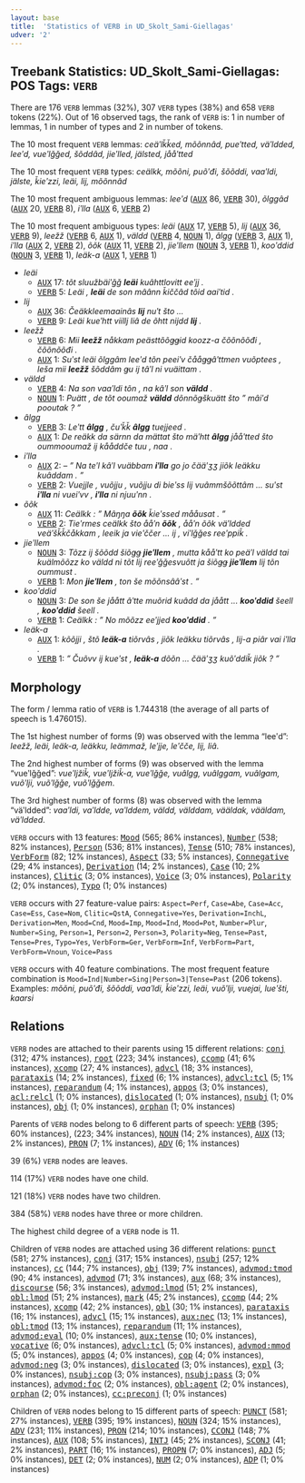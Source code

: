 ```yaml
---
layout: base
title:  'Statistics of VERB in UD_Skolt_Sami-Giellagas'
udver: '2'
---
```


## Treebank Statistics: UD_Skolt_Sami-Giellagas: POS Tags: `VERB`

There are 176 `VERB` lemmas (32%), 307 `VERB` types (38%) and 658 `VERB` tokens (22%).
Out of 16 observed tags, the rank of `VERB` is: 1 in number of lemmas, 1 in number of types and 2 in number of tokens.

The 10 most frequent `VERB` lemmas: <em>ceäʹlǩǩed, mõõnnâd, pueʹtted, väʹldded, leeʹd, vueʹlǧǧed, šõddâd, jieʹlled, jälsted, jååʹtted</em>

The 10 most frequent `VERB` types:  <em>ceälkk, mõõni, puõʹđi, šõõddi, vaaʹldi, jälste, ǩieʹzzi, leäi, lij, mõõnnâd</em>

The 10 most frequent ambiguous lemmas: <em>leeʹd</em> (<tt><a href="sms_giellagas-pos-AUX.html">AUX</a></tt> 86, <tt><a href="sms_giellagas-pos-VERB.html">VERB</a></tt> 30), <em>õlggâd</em> (<tt><a href="sms_giellagas-pos-AUX.html">AUX</a></tt> 20, <tt><a href="sms_giellagas-pos-VERB.html">VERB</a></tt> 8), <em>iʹlla</em> (<tt><a href="sms_giellagas-pos-AUX.html">AUX</a></tt> 6, <tt><a href="sms_giellagas-pos-VERB.html">VERB</a></tt> 2)

The 10 most frequent ambiguous types:  <em>leäi</em> (<tt><a href="sms_giellagas-pos-AUX.html">AUX</a></tt> 17, <tt><a href="sms_giellagas-pos-VERB.html">VERB</a></tt> 5), <em>lij</em> (<tt><a href="sms_giellagas-pos-AUX.html">AUX</a></tt> 36, <tt><a href="sms_giellagas-pos-VERB.html">VERB</a></tt> 9), <em>leežž</em> (<tt><a href="sms_giellagas-pos-VERB.html">VERB</a></tt> 6, <tt><a href="sms_giellagas-pos-AUX.html">AUX</a></tt> 1), <em>väldd</em> (<tt><a href="sms_giellagas-pos-VERB.html">VERB</a></tt> 4, <tt><a href="sms_giellagas-pos-NOUN.html">NOUN</a></tt> 1), <em>âlgg</em> (<tt><a href="sms_giellagas-pos-VERB.html">VERB</a></tt> 3, <tt><a href="sms_giellagas-pos-AUX.html">AUX</a></tt> 1), <em>iʹlla</em> (<tt><a href="sms_giellagas-pos-AUX.html">AUX</a></tt> 2, <tt><a href="sms_giellagas-pos-VERB.html">VERB</a></tt> 2), <em>õõk</em> (<tt><a href="sms_giellagas-pos-AUX.html">AUX</a></tt> 11, <tt><a href="sms_giellagas-pos-VERB.html">VERB</a></tt> 2), <em>jieʹllem</em> (<tt><a href="sms_giellagas-pos-NOUN.html">NOUN</a></tt> 3, <tt><a href="sms_giellagas-pos-VERB.html">VERB</a></tt> 1), <em>kooʹddid</em> (<tt><a href="sms_giellagas-pos-NOUN.html">NOUN</a></tt> 3, <tt><a href="sms_giellagas-pos-VERB.html">VERB</a></tt> 1), <em>leäk-a</em> (<tt><a href="sms_giellagas-pos-AUX.html">AUX</a></tt> 1, <tt><a href="sms_giellagas-pos-VERB.html">VERB</a></tt> 1)


* <em>leäi</em>
  * <tt><a href="sms_giellagas-pos-AUX.html">AUX</a></tt> 17: <em>tõt sluužbäiʹǧǧ <b>leäi</b> kuâhttlovitt eeʹjj .</em>
  * <tt><a href="sms_giellagas-pos-VERB.html">VERB</a></tt> 5: <em>Leäi , <b>leäi</b> de son mâânn ǩiččâd tõid aaiʹtid .</em>
* <em>lij</em>
  * <tt><a href="sms_giellagas-pos-AUX.html">AUX</a></tt> 36: <em>Čeäkkleemaainâs <b>lij</b> nuʹt što ...</em>
  * <tt><a href="sms_giellagas-pos-VERB.html">VERB</a></tt> 9: <em>Leäi kueʹhtt viillj liâ de õhtt nijdd <b>lij</b> .</em>
* <em>leežž</em>
  * <tt><a href="sms_giellagas-pos-VERB.html">VERB</a></tt> 6: <em>Mii <b>leežž</b> nåkkam peästtõõǥǥid koozz-a čõõnõõđi , čõõnõõđi .</em>
  * <tt><a href="sms_giellagas-pos-AUX.html">AUX</a></tt> 1: <em>Suʹst leäi õlggâm leeʹd tõn peeiʹv čååǥǥâʹttmen vuõptees , leša mii <b>leežž</b> šõddâm ǥu ij tâʹl ni vuäittam .</em>
* <em>väldd</em>
  * <tt><a href="sms_giellagas-pos-VERB.html">VERB</a></tt> 4: <em>Na son vaaʹldi tõn , na kâʹl son <b>väldd</b> .</em>
  * <tt><a href="sms_giellagas-pos-NOUN.html">NOUN</a></tt> 1: <em>Puätt , de tõt ooumaž <b>väldd</b> dõnnõǥškuätt što ” mâiʹd pooutak ? ”</em>
* <em>âlgg</em>
  * <tt><a href="sms_giellagas-pos-VERB.html">VERB</a></tt> 3: <em>Leʹtt <b>âlgg</b> , čuʹǩǩ <b>âlgg</b> tuejjeed .</em>
  * <tt><a href="sms_giellagas-pos-AUX.html">AUX</a></tt> 1: <em>De reäkk da särnn da mättat što mäʹhtt <b>âlgg</b> jååʹtted što oummooumaž ij kååddče tuu , naa .</em>
* <em>iʹlla</em>
  * <tt><a href="sms_giellagas-pos-AUX.html">AUX</a></tt> 2: <em>– ” Na teʹl kâʹl vuäbbam <b>iʹlla</b> go jo čääʹʒʒ jiõk leäkku kuâddam . ”</em>
  * <tt><a href="sms_giellagas-pos-VERB.html">VERB</a></tt> 2: <em>Vuejjle , vuõjju , vuõjju di bieʹss lij vuâmmšõõttâm ... suʹst <b>iʹlla</b> ni vueiʹvv , <b>iʹlla</b> ni njuuʹnn .</em>
* <em>õõk</em>
  * <tt><a href="sms_giellagas-pos-AUX.html">AUX</a></tt> 11: <em>Ceälkk : ” Mâŋŋa <b>õõk</b> ǩieʹssed mååusat . ”</em>
  * <tt><a href="sms_giellagas-pos-VERB.html">VERB</a></tt> 2: <em>Tieʹrmes ceälkk što ååʹn <b>õõk</b> , ååʹn õõk väʹldded veäʹšǩǩčåkkam , leeik ja vieʹččer ... ij , viʹlǧǧes reeʹppiǩ .</em>
* <em>jieʹllem</em>
  * <tt><a href="sms_giellagas-pos-NOUN.html">NOUN</a></tt> 3: <em>Tõzz ij šõõdd šiõǥǥ <b>jieʹllem</b> , mutta kååʹtt ko peäʹl väldd tai kuälmõõzz ko väldd ni tõt lij reeʹǧǧesvuõtt ja šiõǥǥ <b>jieʹllem</b> lij tõn oummust .</em>
  * <tt><a href="sms_giellagas-pos-VERB.html">VERB</a></tt> 1: <em>Mon <b>jieʹllem</b> , ton še mõõnsââʹst . ”</em>
* <em>kooʹddid</em>
  * <tt><a href="sms_giellagas-pos-NOUN.html">NOUN</a></tt> 3: <em>De son še jåått âʹtte muõrid kuâdd da jåått ... <b>kooʹddid</b> šeell , <b>kooʹddid</b> šeell .</em>
  * <tt><a href="sms_giellagas-pos-VERB.html">VERB</a></tt> 1: <em>Ceälkk : ” No mõõzz eeʹjjed <b>kooʹddid</b> . ”</em>
* <em>leäk-a</em>
  * <tt><a href="sms_giellagas-pos-AUX.html">AUX</a></tt> 1: <em>kõõjji , štõ <b>leäk-a</b> tiõrvâs , jiõk leäkku tiõrvâs , lij-a piâr vai iʹlla .</em>
  * <tt><a href="sms_giellagas-pos-VERB.html">VERB</a></tt> 1: <em>” Čuõvv ij kueʹst , <b>leäk-a</b> dõõn ... čääʹʒʒ kuõʹddiǩ jiõk ? ”</em>

## Morphology

The form / lemma ratio of `VERB` is 1.744318 (the average of all parts of speech is 1.476015).

The 1st highest number of forms (9) was observed with the lemma “leeʹd”: <em>leežž, leäi, leäk-a, leäkku, leämmaž, leʹjje, leʹčče, lij, liâ</em>.

The 2nd highest number of forms (9) was observed with the lemma “vueʹlǧǧed”: <em>vueʹljžiǩ, vueʹljžiǩ-a, vueʹlǧǧe, vuâlgg, vuâlggam, vuâlǥam, vuõʹlji, vuõʹlǧǧe, vuõʹlǧǧem</em>.

The 3rd highest number of forms (8) was observed with the lemma “väʹldded”: <em>vaaʹldi, vaʹldde, vaʹlddem, väldd, välddam, vääldak, vääldam, väʹldded</em>.

`VERB` occurs with 13 features: <tt><a href="sms_giellagas-feat-Mood.html">Mood</a></tt> (565; 86% instances), <tt><a href="sms_giellagas-feat-Number.html">Number</a></tt> (538; 82% instances), <tt><a href="sms_giellagas-feat-Person.html">Person</a></tt> (536; 81% instances), <tt><a href="sms_giellagas-feat-Tense.html">Tense</a></tt> (510; 78% instances), <tt><a href="sms_giellagas-feat-VerbForm.html">VerbForm</a></tt> (82; 12% instances), <tt><a href="sms_giellagas-feat-Aspect.html">Aspect</a></tt> (33; 5% instances), <tt><a href="sms_giellagas-feat-Connegative.html">Connegative</a></tt> (29; 4% instances), <tt><a href="sms_giellagas-feat-Derivation.html">Derivation</a></tt> (14; 2% instances), <tt><a href="sms_giellagas-feat-Case.html">Case</a></tt> (10; 2% instances), <tt><a href="sms_giellagas-feat-Clitic.html">Clitic</a></tt> (3; 0% instances), <tt><a href="sms_giellagas-feat-Voice.html">Voice</a></tt> (3; 0% instances), <tt><a href="sms_giellagas-feat-Polarity.html">Polarity</a></tt> (2; 0% instances), <tt><a href="sms_giellagas-feat-Typo.html">Typo</a></tt> (1; 0% instances)

`VERB` occurs with 27 feature-value pairs: `Aspect=Perf`, `Case=Abe`, `Case=Acc`, `Case=Ess`, `Case=Nom`, `Clitic=QstA`, `Connegative=Yes`, `Derivation=InchL`, `Derivation=Men`, `Mood=Cnd`, `Mood=Imp`, `Mood=Ind`, `Mood=Pot`, `Number=Plur`, `Number=Sing`, `Person=1`, `Person=2`, `Person=3`, `Polarity=Neg`, `Tense=Past`, `Tense=Pres`, `Typo=Yes`, `VerbForm=Ger`, `VerbForm=Inf`, `VerbForm=Part`, `VerbForm=Vnoun`, `Voice=Pass`

`VERB` occurs with 40 feature combinations.
The most frequent feature combination is `Mood=Ind|Number=Sing|Person=3|Tense=Past` (206 tokens).
Examples: <em>mõõni, puõʹđi, šõõddi, vaaʹldi, ǩieʹzzi, leäi, vuõʹlji, vuejai, lueʹšti, kaarsi</em>


## Relations

`VERB` nodes are attached to their parents using 15 different relations: <tt><a href="sms_giellagas-dep-conj.html">conj</a></tt> (312; 47% instances), <tt><a href="sms_giellagas-dep-root.html">root</a></tt> (223; 34% instances), <tt><a href="sms_giellagas-dep-ccomp.html">ccomp</a></tt> (41; 6% instances), <tt><a href="sms_giellagas-dep-xcomp.html">xcomp</a></tt> (27; 4% instances), <tt><a href="sms_giellagas-dep-advcl.html">advcl</a></tt> (18; 3% instances), <tt><a href="sms_giellagas-dep-parataxis.html">parataxis</a></tt> (14; 2% instances), <tt><a href="sms_giellagas-dep-fixed.html">fixed</a></tt> (6; 1% instances), <tt><a href="sms_giellagas-dep-advcl-tcl.html">advcl:tcl</a></tt> (5; 1% instances), <tt><a href="sms_giellagas-dep-reparandum.html">reparandum</a></tt> (4; 1% instances), <tt><a href="sms_giellagas-dep-appos.html">appos</a></tt> (3; 0% instances), <tt><a href="sms_giellagas-dep-acl-relcl.html">acl:relcl</a></tt> (1; 0% instances), <tt><a href="sms_giellagas-dep-dislocated.html">dislocated</a></tt> (1; 0% instances), <tt><a href="sms_giellagas-dep-nsubj.html">nsubj</a></tt> (1; 0% instances), <tt><a href="sms_giellagas-dep-obj.html">obj</a></tt> (1; 0% instances), <tt><a href="sms_giellagas-dep-orphan.html">orphan</a></tt> (1; 0% instances)

Parents of `VERB` nodes belong to 6 different parts of speech: <tt><a href="sms_giellagas-pos-VERB.html">VERB</a></tt> (395; 60% instances),  (223; 34% instances), <tt><a href="sms_giellagas-pos-NOUN.html">NOUN</a></tt> (14; 2% instances), <tt><a href="sms_giellagas-pos-AUX.html">AUX</a></tt> (13; 2% instances), <tt><a href="sms_giellagas-pos-PRON.html">PRON</a></tt> (7; 1% instances), <tt><a href="sms_giellagas-pos-ADV.html">ADV</a></tt> (6; 1% instances)

39 (6%) `VERB` nodes are leaves.

114 (17%) `VERB` nodes have one child.

121 (18%) `VERB` nodes have two children.

384 (58%) `VERB` nodes have three or more children.

The highest child degree of a `VERB` node is 11.

Children of `VERB` nodes are attached using 36 different relations: <tt><a href="sms_giellagas-dep-punct.html">punct</a></tt> (581; 27% instances), <tt><a href="sms_giellagas-dep-conj.html">conj</a></tt> (317; 15% instances), <tt><a href="sms_giellagas-dep-nsubj.html">nsubj</a></tt> (257; 12% instances), <tt><a href="sms_giellagas-dep-cc.html">cc</a></tt> (144; 7% instances), <tt><a href="sms_giellagas-dep-obj.html">obj</a></tt> (139; 7% instances), <tt><a href="sms_giellagas-dep-advmod-tmod.html">advmod:tmod</a></tt> (90; 4% instances), <tt><a href="sms_giellagas-dep-advmod.html">advmod</a></tt> (71; 3% instances), <tt><a href="sms_giellagas-dep-aux.html">aux</a></tt> (68; 3% instances), <tt><a href="sms_giellagas-dep-discourse.html">discourse</a></tt> (56; 3% instances), <tt><a href="sms_giellagas-dep-advmod-lmod.html">advmod:lmod</a></tt> (51; 2% instances), <tt><a href="sms_giellagas-dep-obl-lmod.html">obl:lmod</a></tt> (51; 2% instances), <tt><a href="sms_giellagas-dep-mark.html">mark</a></tt> (45; 2% instances), <tt><a href="sms_giellagas-dep-ccomp.html">ccomp</a></tt> (44; 2% instances), <tt><a href="sms_giellagas-dep-xcomp.html">xcomp</a></tt> (42; 2% instances), <tt><a href="sms_giellagas-dep-obl.html">obl</a></tt> (30; 1% instances), <tt><a href="sms_giellagas-dep-parataxis.html">parataxis</a></tt> (16; 1% instances), <tt><a href="sms_giellagas-dep-advcl.html">advcl</a></tt> (15; 1% instances), <tt><a href="sms_giellagas-dep-aux-nec.html">aux:nec</a></tt> (13; 1% instances), <tt><a href="sms_giellagas-dep-obl-tmod.html">obl:tmod</a></tt> (13; 1% instances), <tt><a href="sms_giellagas-dep-reparandum.html">reparandum</a></tt> (11; 1% instances), <tt><a href="sms_giellagas-dep-advmod-eval.html">advmod:eval</a></tt> (10; 0% instances), <tt><a href="sms_giellagas-dep-aux-tense.html">aux:tense</a></tt> (10; 0% instances), <tt><a href="sms_giellagas-dep-vocative.html">vocative</a></tt> (6; 0% instances), <tt><a href="sms_giellagas-dep-advcl-tcl.html">advcl:tcl</a></tt> (5; 0% instances), <tt><a href="sms_giellagas-dep-advmod-mmod.html">advmod:mmod</a></tt> (5; 0% instances), <tt><a href="sms_giellagas-dep-appos.html">appos</a></tt> (4; 0% instances), <tt><a href="sms_giellagas-dep-cop.html">cop</a></tt> (4; 0% instances), <tt><a href="sms_giellagas-dep-advmod-neg.html">advmod:neg</a></tt> (3; 0% instances), <tt><a href="sms_giellagas-dep-dislocated.html">dislocated</a></tt> (3; 0% instances), <tt><a href="sms_giellagas-dep-expl.html">expl</a></tt> (3; 0% instances), <tt><a href="sms_giellagas-dep-nsubj-cop.html">nsubj:cop</a></tt> (3; 0% instances), <tt><a href="sms_giellagas-dep-nsubj-pass.html">nsubj:pass</a></tt> (3; 0% instances), <tt><a href="sms_giellagas-dep-advmod-foc.html">advmod:foc</a></tt> (2; 0% instances), <tt><a href="sms_giellagas-dep-obl-agent.html">obl:agent</a></tt> (2; 0% instances), <tt><a href="sms_giellagas-dep-orphan.html">orphan</a></tt> (2; 0% instances), <tt><a href="sms_giellagas-dep-cc-preconj.html">cc:preconj</a></tt> (1; 0% instances)

Children of `VERB` nodes belong to 15 different parts of speech: <tt><a href="sms_giellagas-pos-PUNCT.html">PUNCT</a></tt> (581; 27% instances), <tt><a href="sms_giellagas-pos-VERB.html">VERB</a></tt> (395; 19% instances), <tt><a href="sms_giellagas-pos-NOUN.html">NOUN</a></tt> (324; 15% instances), <tt><a href="sms_giellagas-pos-ADV.html">ADV</a></tt> (231; 11% instances), <tt><a href="sms_giellagas-pos-PRON.html">PRON</a></tt> (214; 10% instances), <tt><a href="sms_giellagas-pos-CCONJ.html">CCONJ</a></tt> (148; 7% instances), <tt><a href="sms_giellagas-pos-AUX.html">AUX</a></tt> (108; 5% instances), <tt><a href="sms_giellagas-pos-INTJ.html">INTJ</a></tt> (45; 2% instances), <tt><a href="sms_giellagas-pos-SCONJ.html">SCONJ</a></tt> (41; 2% instances), <tt><a href="sms_giellagas-pos-PART.html">PART</a></tt> (16; 1% instances), <tt><a href="sms_giellagas-pos-PROPN.html">PROPN</a></tt> (7; 0% instances), <tt><a href="sms_giellagas-pos-ADJ.html">ADJ</a></tt> (5; 0% instances), <tt><a href="sms_giellagas-pos-DET.html">DET</a></tt> (2; 0% instances), <tt><a href="sms_giellagas-pos-NUM.html">NUM</a></tt> (2; 0% instances), <tt><a href="sms_giellagas-pos-ADP.html">ADP</a></tt> (1; 0% instances)

